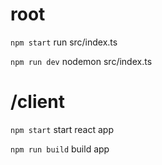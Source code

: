 # root

`npm start` run src/index.ts

`npm run dev` nodemon src/index.ts

# /client

`npm start` start react app

`npm run build` build app